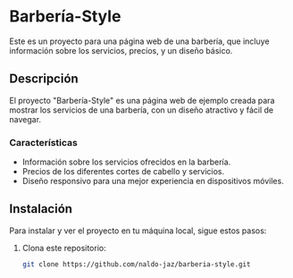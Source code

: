 # Barbería-Style

Este es un proyecto para una página web de una barbería, que incluye información sobre los servicios, precios, y un diseño básico.

## Descripción

El proyecto "Barbería-Style" es una página web de ejemplo creada para mostrar los servicios de una barbería, con un diseño atractivo y fácil de navegar.

### Características

- Información sobre los servicios ofrecidos en la barbería.
- Precios de los diferentes cortes de cabello y servicios.
- Diseño responsivo para una mejor experiencia en dispositivos móviles.

## Instalación

Para instalar y ver el proyecto en tu máquina local, sigue estos pasos:

1. Clona este repositorio:
   ```bash
   git clone https://github.com/naldo-jaz/barberia-style.git
